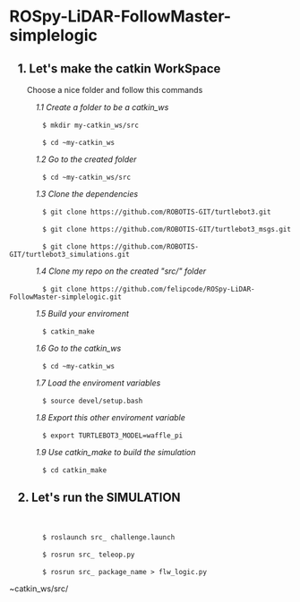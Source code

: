 # __ROSpy-LiDAR-FollowMaster-simplelogic__


## &nbsp;&nbsp; __1. Let's make the catkin WorkSpace__ 

&nbsp;&nbsp; &nbsp;&nbsp; &nbsp;&nbsp;Choose a nice folder and follow this commands



&nbsp;&nbsp; &nbsp;&nbsp; &nbsp;&nbsp; &nbsp;&nbsp; _1.1 Create a folder to be a catkin_ws_

&nbsp;&nbsp; &nbsp;&nbsp; &nbsp;&nbsp; &nbsp;&nbsp; &nbsp;&nbsp; 
`$ mkdir my-catkin_ws/src`


&nbsp;&nbsp; &nbsp;&nbsp; &nbsp;&nbsp; &nbsp;&nbsp; &nbsp;&nbsp; 
`$ cd ~my-catkin_ws`


&nbsp;&nbsp; &nbsp;&nbsp; &nbsp;&nbsp; &nbsp;&nbsp; _1.2 Go to the created folder_

&nbsp;&nbsp; &nbsp;&nbsp; &nbsp;&nbsp; &nbsp;&nbsp; &nbsp;&nbsp; 
`$ cd ~my-catkin_ws/src`


&nbsp;&nbsp; &nbsp;&nbsp; &nbsp;&nbsp; &nbsp;&nbsp; _1.3 Clone the dependencies_

&nbsp;&nbsp; &nbsp;&nbsp; &nbsp;&nbsp; &nbsp;&nbsp; &nbsp;&nbsp; 
`$ git clone https://github.com/ROBOTIS-GIT/turtlebot3.git
`

&nbsp;&nbsp; &nbsp;&nbsp; &nbsp;&nbsp; &nbsp;&nbsp; &nbsp;&nbsp; 
`$ git clone https://github.com/ROBOTIS-GIT/turtlebot3_msgs.git
`

&nbsp;&nbsp; &nbsp;&nbsp; &nbsp;&nbsp; &nbsp;&nbsp; &nbsp;&nbsp; 
`$ git clone https://github.com/ROBOTIS-GIT/turtlebot3_simulations.git
`





&nbsp;&nbsp; &nbsp;&nbsp; &nbsp;&nbsp; &nbsp;&nbsp; _1.4 Clone my repo on the created "src/" folder_

&nbsp;&nbsp; &nbsp;&nbsp; &nbsp;&nbsp; &nbsp;&nbsp; &nbsp;&nbsp; 
`$ git clone https://github.com/felipcode/ROSpy-LiDAR-FollowMaster-simplelogic.git`


&nbsp;&nbsp; &nbsp;&nbsp; &nbsp;&nbsp; &nbsp;&nbsp; 
_1.5 Build your enviroment_

&nbsp;&nbsp; &nbsp;&nbsp; &nbsp;&nbsp; &nbsp;&nbsp; &nbsp;&nbsp; 
`$ catkin_make`


&nbsp;&nbsp; &nbsp;&nbsp; &nbsp;&nbsp; &nbsp;&nbsp; _1.6 Go to the catkin_ws_

&nbsp;&nbsp; &nbsp;&nbsp; &nbsp;&nbsp; &nbsp;&nbsp; &nbsp;&nbsp; 
`$ cd ~my-catkin_ws`


&nbsp;&nbsp; &nbsp;&nbsp; &nbsp;&nbsp; &nbsp;&nbsp; _1.7 Load the enviroment variables_

&nbsp;&nbsp; &nbsp;&nbsp; &nbsp;&nbsp; &nbsp;&nbsp; &nbsp;&nbsp; 
`$ source devel/setup.bash`


&nbsp;&nbsp; &nbsp;&nbsp; &nbsp;&nbsp; &nbsp;&nbsp; _1.8 Export this other enviroment variable_

&nbsp;&nbsp; &nbsp;&nbsp; &nbsp;&nbsp; &nbsp;&nbsp; &nbsp;&nbsp; 
`$ export TURTLEBOT3_MODEL=waffle_pi`


&nbsp;&nbsp; &nbsp;&nbsp; &nbsp;&nbsp; &nbsp;&nbsp; _1.9 Use catkin_make to build the simulation_

&nbsp;&nbsp; &nbsp;&nbsp; &nbsp;&nbsp; &nbsp;&nbsp; &nbsp;&nbsp; 
`$ cd catkin_make`


## &nbsp;&nbsp; __2. Let's run the SIMULATION__
&nbsp;&nbsp; &nbsp;&nbsp; &nbsp;&nbsp;



&nbsp;&nbsp; &nbsp;&nbsp; &nbsp;&nbsp; &nbsp;&nbsp; &nbsp;&nbsp; 
`$ roslaunch src_ challenge.launch`

&nbsp;&nbsp; &nbsp;&nbsp; &nbsp;&nbsp; &nbsp;&nbsp; &nbsp;&nbsp; 
`$ rosrun src_ teleop.py`

&nbsp;&nbsp; &nbsp;&nbsp; &nbsp;&nbsp; &nbsp;&nbsp; &nbsp;&nbsp; 
`$ rosrun src_ package_name > flw_logic.py`



~catkin_ws/src/
